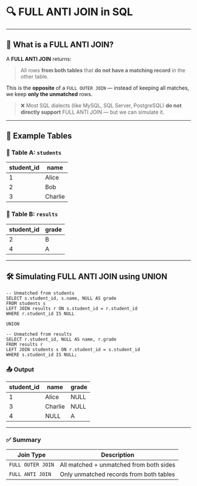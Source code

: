 # 🔍 FULL ANTI JOIN in SQL

---
## 📘 What is a FULL ANTI JOIN?

A **FULL ANTI JOIN** returns:
> All rows **from both tables** that **do not have a matching record** in the other table.

This is the **opposite** of a `FULL OUTER JOIN` — instead of keeping all matches, we keep **only the unmatched** rows.

> ❌ Most SQL dialects (like MySQL, SQL Server, PostgreSQL) **do not directly support** FULL ANTI JOIN — but we can simulate it.

---
## 🧩 Example Tables

### 🧱 Table A: `students`
| student_id | name     |
|------------|----------|
| 1          | Alice    |
| 2          | Bob      |
| 3          | Charlie  |

### 🧱 Table B: `results`
| student_id | grade    |
|------------|----------|
| 2          | B        |
| 4          | A        |

---


## 🛠 Simulating FULL ANTI JOIN using UNION

```roomsql
-- Unmatched from students
SELECT s.student_id, s.name, NULL AS grade
FROM students s
LEFT JOIN results r ON s.student_id = r.student_id
WHERE r.student_id IS NULL

UNION

-- Unmatched from results
SELECT r.student_id, NULL AS name, r.grade
FROM results r
LEFT JOIN students s ON r.student_id = s.student_id
WHERE s.student_id IS NULL;
```
### 📤 Output
| student\_id | name    | grade |
| ----------- | ------- | ----- |
| 1           | Alice   | NULL  |
| 3           | Charlie | NULL  |
| 4           | NULL    | A     |
---
### ✅ Summary
| Join Type         | Description                             |
| ----------------- | --------------------------------------- |
| `FULL OUTER JOIN` | All matched + unmatched from both sides |
| `FULL ANTI JOIN`  | Only unmatched records from both tables |
